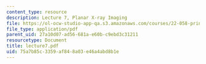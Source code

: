 ```yaml
---
content_type: resource
description: Lecture 7, Planar X-ray Imaging
file: https://ol-ocw-studio-app-qa.s3.amazonaws.com/courses/22-058-principles-of-medical-imaging-fall-2002/75a7b85c3359af848a03e46a4abd8b1e_lecture7.pdf
file_type: application/pdf
parent_uid: 27a10d07-ad56-681a-e60b-c9ebd3c31211
resourcetype: Document
title: lecture7.pdf
uid: 75a7b85c-3359-af84-8a03-e46a4abd8b1e
---
```

